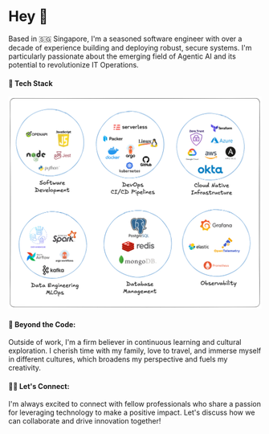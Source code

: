 
# Hey 👋

Based in 🇸🇬 Singapore, I'm a seasoned software engineer with over a decade of experience building and deploying robust, secure systems. I'm particularly passionate about the emerging field of Agentic AI and its potential to revolutionize IT Operations.

#### 🔰 Tech Stack

![alt text](./diagrams/tech-stack-1.png)

#### 🔰 Beyond the Code:

Outside of work, I'm a firm believer in continuous learning and cultural exploration. I cherish time with my family, love to travel, and immerse myself in different cultures, which broadens my perspective and fuels my creativity.

#### 👨‍💻 Let's Connect:

I'm always excited to connect with fellow professionals who share a passion for leveraging technology to make a positive impact. Let's discuss how we can collaborate and drive innovation together!

<br/>
